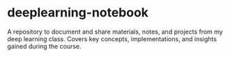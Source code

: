 # deeplearning-notebook
A repository to document and share materials, notes, and projects from my deep learning class. Covers key concepts, implementations, and insights gained during the course.
